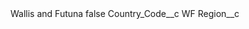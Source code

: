 <?xml version="1.0" encoding="UTF-8"?>
<CustomMetadata xmlns="http://soap.sforce.com/2006/04/metadata" xmlns:xsi="http://www.w3.org/2001/XMLSchema-instance" xmlns:xsd="http://www.w3.org/2001/XMLSchema">
    <label>Wallis and Futuna</label>
    <protected>false</protected>
    <values>
        <field>Country_Code__c</field>
        <value xsi:type="xsd:string">WF</value>
    </values>
    <values>
        <field>Region__c</field>
        <value xsi:nil="true"/>
    </values>
</CustomMetadata>
